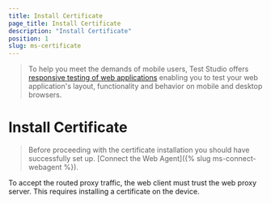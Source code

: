 ```yaml
---
title: Install Certificate
page_title: Install Certificate
description: "Install Certificate"
position: 1
slug: ms-certificate
---
```


> To help you meet the demands of mobile users, Test Studio offers <a href="https://www.telerik.com/teststudio/automated-website-responsive-testing" target="_blank">responsive testing of web applications</a> enabling you to test your web application's layout, functionality and behavior on mobile and desktop browsers.

# Install Certificate #

> Before proceeding with the certificate installation you should have  successfully set up. [Connect the Web Agent]({% slug ms-connect-webagent %}).

To accept the routed proxy traffic, the web client must trust the web proxy server. This requires installing a certificate on the device.

